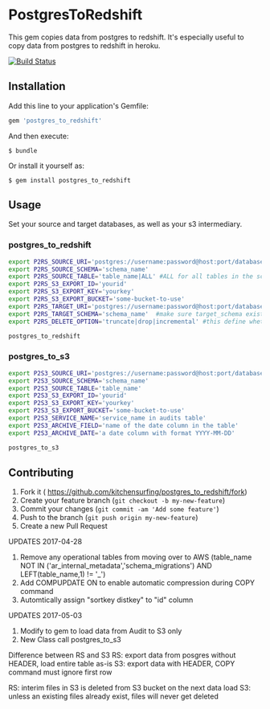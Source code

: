 # PostgresToRedshift

This gem copies data from postgres to redshift. It's especially useful to copy data from postgres to redshift in heroku.

[![Build Status](https://travis-ci.org/kitchensurfing/postgres_to_redshift.svg?branch=master)](https://travis-ci.org/kitchensurfing/postgres_to_redshift)

## Installation

Add this line to your application's Gemfile:

```ruby
gem 'postgres_to_redshift'
```

And then execute:

    $ bundle

Or install it yourself as:

    $ gem install postgres_to_redshift

## Usage

Set your source and target databases, as well as your s3 intermediary.

### postgres_to_redshift
```bash
export P2RS_SOURCE_URI='postgres://username:password@host:port/database-name'
export P2RS_SOURCE_SCHEMA='schema_name'
export P2RS_SOURCE_TABLE='table_name|ALL' #ALL for all tables in the schema (aside from rails operational tables) eitherwise specify table name
export P2RS_S3_EXPORT_ID='yourid'
export P2RS_S3_EXPORT_KEY='yourkey'
export P2RS_S3_EXPORT_BUCKET='some-bucket-to-use'
export P2RS_TARGET_URI='postgres://username:password@host:port/database-name'
export P2RS_TARGET_SCHEMA='schema_name'  #make sure target_schema exist in target DB
export P2RS_DELETE_OPTION='truncate|drop|incremental' #this define whether the destination tables should be truncated or drop or batch load

postgres_to_redshift
```

### postgres_to_s3
```bash
export P2S3_SOURCE_URI='postgres://username:password@host:port/database-name'
export P2S3_SOURCE_SCHEMA='schema_name'
export P2S3_SOURCE_TABLE='table_name'
export P2S3_S3_EXPORT_ID='yourid'
export P2S3_S3_EXPORT_KEY='yourkey'
export P2S3_S3_EXPORT_BUCKET='some-bucket-to-use'
export P2S3_SERVICE_NAME='service_name in audits table'
export P2S3_ARCHIVE_FIELD='name of the date column in the table'
export P2S3_ARCHIVE_DATE='a date column with format YYYY-MM-DD'

postgres_to_s3
```

## Contributing

1. Fork it ( https://github.com/kitchensurfing/postgres_to_redshift/fork)
2. Create your feature branch (`git checkout -b my-new-feature`)
3. Commit your changes (`git commit -am 'Add some feature'`)
4. Push to the branch (`git push origin my-new-feature`)
5. Create a new Pull Request

UPDATES 2017-04-28
1. Remove any operational tables from moving over to AWS (table_name NOT IN ('ar_internal_metadata','schema_migrations') AND LEFT(table_name,1) != '_')
2. Add COMPUPDATE ON to enable automatic compression during COPY command
3. Automtically assign "sortkey distkey" to "id" column

UPDATES 2017-05-03
1. Modify to gem to load data from Audit to S3 only
2. New Class call postgres_to_s3


Difference between RS and S3
RS: export data from posgres without HEADER, load entire table as-is
S3: export data with HEADER, COPY command must ignore first row

RS: interim files in S3 is deleted from S3 bucket on the next data load
S3: unless an existing files already exist, files will never get deleted